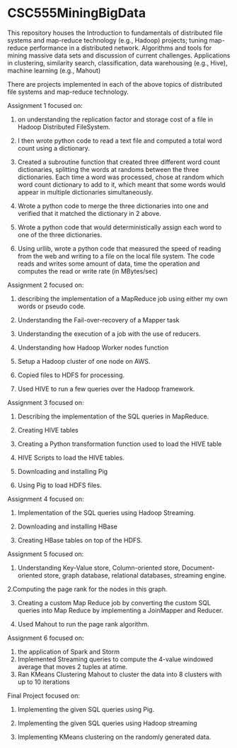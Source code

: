 # CSC555MiningBigData

This repository houses the Introduction to fundamentals of distributed file systems and map-reduce technology (e.g., Hadoop) projects; tuning map-reduce performance in a distributed network. Algorithms and tools for mining massive data sets and discussion of current challenges. Applications in clustering, similarity search, classification, data warehousing (e.g., Hive), machine learning (e.g., Mahout)

There are projects implemented in each of the above topics of distributed file systems and map-reduce technology. 

Assignment 1 focused on:

1. on understanding the replication factor and storage cost of a file in Hadoop Distributed FileSystem.

2. I then wrote python code to read a text file and computed a total word count using a dictionary.

3. Created a subroutine function that created three different word count dictionaries, splitting the words at 
randoms between the three dictionaries. Each time a word was processed,  chose at random which word count dictionary to add to it, which meant that some words would appear in multiple dictionaries simultaneously.

4. Wrote a python code to merge the three dictionaries into one and verified that it matched the dictionary in 2 above.


5. Wrote a python code that would deterministically assign each word to one of the three dictionaries.

6. Using urllib, wrote a python code that measured the speed of reading from the web and writing to a file on the local file system. The code reads and writes some amount of data, time the operation and computes the read or write rate (in MBytes/sec)

Assignment 2 focused on:

1. describing the implementation of a MapReduce job using either my own words or pseudo code.

2. Understanding the Fail-over-recovery of a Mapper task

3. Understanding the execution of a job with the use of reducers.

4. Understanding how Hadoop Worker nodes function

5. Setup a Hadoop cluster of one node on AWS.

6. Copied files to HDFS for processing.

7. Used HIVE to run a few queries over the Hadoop framework. 

Assignment 3 focused on:

1. Describing the implementation of the SQL queries in MapReduce.

2. Creating HIVE tables

3. Creating a Python transformation function used to load the HIVE table

4. HIVE Scripts to load the HIVE tables.

5. Downloading and installing Pig

6. Using Pig to load HDFS files.

Assignment 4 focused on:

1. Implementation of the SQL queries using Hadoop Streaming.

2. Downloading and installing HBase

3. Creating HBase tables on top of the HDFS.

Assignment 5 focused on:

1. Understanding Key-Value store, Column-oriented store, Document-oriented store, graph database, relational databases, streaming engine.

2.Computing the page rank for the nodes in this graph.

3. Creating a custom Map Reduce job by converting the custom SQL queries into Map Reduce by implementing a JoinMapper and Reducer.

4. Used Mahout to run the page rank algorithm.

Assignment 6 focused on:

1. the application of Spark and Storm
2. Implemented Streaming queries to compute the 4-value windowed average that moves 2 tuples at atime.
3. Ran KMeans Clustering Mahout to cluster the data into 8 clusters with up to 10 iterations

Final Project focused on:

1. Implementing the given SQL queries using Pig.

2. Implementing the given SQL queries using Hadoop streaming

3. Implementing KMeans clustering on the randomly generated data. 



